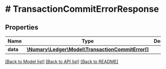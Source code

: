 # # TransactionCommitErrorResponse

## Properties

Name | Type | Description | Notes
------------ | ------------- | ------------- | -------------
**data** | [**\Numary\Ledger\Model\TransactionCommitError[]**](TransactionCommitError.md) |  |

[[Back to Model list]](../../README.md#models) [[Back to API list]](../../README.md#endpoints) [[Back to README]](../../README.md)
